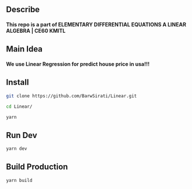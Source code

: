 ## Describe
#### This repo is a part of ELEMENTARY DIFFERENTIAL EQUATIONS A LINEAR ALGEBRA | CE60 KMITL
## Main Idea 
#### We use Linear Regression for predict house price in usa!!!

## Install
```bash
git clone https://github.com/BarwSirati/Linear.git
```

```bash
cd Linear/
```

```bash
yarn
```
## Run Dev
```bash
yarn dev
```
## Build Production
```bash
yarn build
```